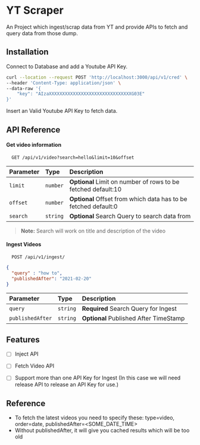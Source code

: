 
# YT Scraper 

An Project which ingest/scrap data from YT and provide APIs to fetch and query data from those dump.


## Installation


Connect to Database and add a Youtube API Key.


```bash
curl --location --request POST 'http://localhost:3000/api/v1/cred' \
--header 'Content-Type: application/json' \
--data-raw '{
    "key": "AIzaXXXXXXXXXXXXXXXXXXXXXXXXXXXXXXXG03E" 
}'
```
Insert an Valid Youtube API Key to fetch data.


## API Reference

#### Get video information

```http
  GET /api/v1/video?search=hello&limit=10&offset
```


| Parameter | Type     | Description                        |
| :-------- | :------- | :-------------------------------- |
| `limit`      | `number` | **Optional** Limit on number of rows to be fetched default:10 |
| `offset`      | `number` | **Optional** Offset from which data has to be fetched default:0 |
| `search`      | `string` | **Optional** Search Query  to search data from |

> **Note:** Search will work on title and description of the video

#### Ingest Videos

```http
  POST /api/v1/ingest/
```
```json
{
  "query" : "how to",
  "publishedAfter": "2021-02-20"
}
```

| Parameter | Type     | Description                        |
| :-------- | :------- | :-------------------------------- |
| `query`      | `string` | **Required** Search Query for Ingest |
| `publishedAfter`      | `string` | **Optional** Published After TimeStamp |




## Features


- [ ]  Inject API 

- [ ]  Fetch Video API

- [ ]  Support more than one API Key for Ingest (In this case we will need release API to release an API Key for use.)


## Reference

- To fetch the latest videos you need to specify these: type=video, order=date, publishedAfter=<SOME_DATE_TIME>
- Without publishedAfter, it will give you cached results which will be too old
